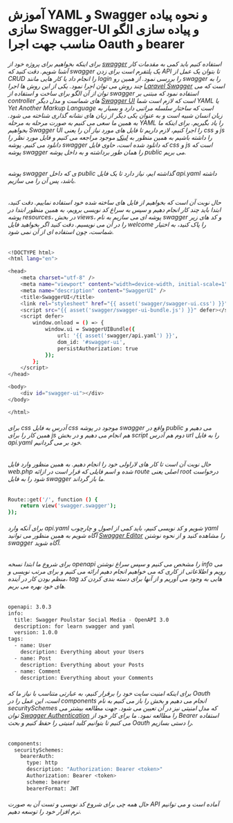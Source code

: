 # آموزش YAML و Swagger و نحوه پیاده سازی Swagger-UI و پیاده سازی الگو مناسب جهت اجرا Oauth و bearer

###### برای اینکه بخواهیم برای پروژه خود از <a href="https://swagger.io/">swagger</a> استفاده کنیم باید کمی به مقدمات کار آشنا شویم. دقت کنید که swagger یک پلتفرم است برای زدن API تا بتوان یک عمل از CRUD را انجام داد یا کار هایی مانند login را بررسی نمود. از همین رو swagger را به چند روش می توان اجرا نمود. یکی از این روش ها اجرا <a href="https://github.com/DarkaOnLine/L5-Swagger">Laravel Swagger</a> است که می توان از آن الگو برای ساخت و استفاده از swagger استفاده نمود که مبتنی بر controller های شماست و مدل دیگر <a href="https://swagger.io/tools/swagger-ui/">Swagger UI</a> است که لازم است شما YAML یا Yet Another Markup Language است که ساختار سلسله مراتبی دارد و بسیار به زبان انسان شبیه است و به عنوان یکی دیگر از زبان های نشانه گذاری  شناخته می شود. به همین ما سعی می کنیم به صورت مرحله به مرحله YAML را یاد بگیریم. برای اینکه ما بخواهیم Swagger UI را اجرا کنیم، لازم داریم تا فایل های مورد نیاز آن را یعنی css و js را داشته باشیم به همین منظور به <a href="https://github.com/poulstar/Laravel-RESTFullAPI-Files/tree/Swagger">لینک</a> موجود مراجعه می کنیم و فایل مورد نظر را دانلود می کنیم. پوشه swagger که دانلود شده است، حاوی فایل css و js است که پوشه swagger را همان طور برداشته و به داخل پوشه public می بریم.

###### پوشه swagger ی که داخل public گذاشته ایم، نیاز دارد تا یک فایل api.yaml داشته باشد، پس آن را می سازیم.

###### حال نوبت آن است که بخواهیم از فایل های ساخته شده خود استفاده نماییم. دقت کنید، ابتدا باید چند کار انجام دهیم و سپس به سراغ کد نویسی برویم، به همین منظور ابتدا در پوشه resources، در بخش views، پوشه ای می سازیم به نام swagger و کد های زیر را در آن می نویسیم. دقت کنید اگر بخواهید  فایل welcome را پاک کنید، به اختیار شماست، چون استفاده ای از آن نمی شود.
```bash
<!DOCTYPE html>
<html lang="en">

<head>
    <meta charset="utf-8" />
    <meta name="viewport" content="width=device-width, initial-scale=1" />
    <meta name="description" content="SwaggerUI" />
    <title>SwaggerUI</title>
    <link rel="stylesheet" href="{{ asset('swagger/swagger-ui.css') }}" />
    <script src="{{ asset('swagger/swagger-ui-bundle.js') }}" defer></script>
    <script defer>
        window.onload = () => {
            window.ui = SwaggerUIBundle({
                url: '{{ asset('swagger/api.yaml') }}',
                dom_id: '#swagger-ui',
                persistAuthorization: true
            });
        };
    </script>
</head>

<body>
    <div id="swagger-ui"></div>
</body>

</html>
```
###### برای css آدرس به فایل css موجود در پوشه swagger واقع در public می دهیم و همین کار را برای js هم انجام می دهیم و در بخش script دوم هم آدرس url را به فایل api.yaml خود بر می گردانیم.

###### حال نوبت آن است تا کار های لاراولی خود را انجام دهیم. به همین منظور وارد فایل web.php شده و اسم فایلی که قرار است در ازائه route اصلی یعنی root درخواست شود را به فایل swagger ما باز گرداند.
```bash
Route::get('/', function () {
    return view('swagger.swagger');
});
```

###### برای آنکه وارد api.yaml شویم و کد نویسی کنیم، باید کمی از اصول و چارچوب yaml آگاه شویم به همین منظور می توانید <a href="https://editor.swagger.io/">Swagger Editor</a> را مشاهده کنید و از نحوه نوشتن swagger آگاه شوید.

###### برای شروع ما ابتدا نسخه openapi را مشخص می کنیم و سپس سراغ نوشتن info می رویم و اطلاعاتی از کاری که می خواهیم انجام دهیم ارائه می کنیم و برای مرتب نویسی و منظم بودن کار در آینده، tag هایی به وجود می آوریم و از آنها برای دسته بندی کردن کد های خود بهره می بریم.

```bash
openapi: 3.0.3
info:
  title: Swagger Poulstar Social Media - OpenAPI 3.0
  description: for learn swagger and yaml
  version: 1.0.0
tags:
  - name: User
    description: Everything about your Users
  - name: Post
    description: Everything about your Posts
  - name: Comment
    description: Everything about your Comments
```
###### برای اینکه امنیت سایت خود را برقرار کنیم، به عبارتی متناسب با نیاز ما که Oauth است، این عمل را در components انجام می دهیم و بخش را باز می کنیم به نام securitySchemes که مدل امنیتی نیز در آن تعیین می شود. جهت مطالعه بیشتر می توان <a href="https://swagger.io/docs/specification/authentication/">Swagger Authentication</a> را مطالعه نمود. ما برای کار خود از Bearer استفاده می کنیم تا بتوانیم کلید امنیتی را حفظ کنیم و بحث Oauth را دستی بسازیم.
```bash
components:
  securitySchemes:
    bearerAuth:
      type: http
      description: "Authorization: Bearer <token>"
      Authorization: Bearer <token>
      scheme: bearer
      bearerFormat: JWT
```
###### حال همه چی برای شروع کد نویسی و تست آن به صورت API آماده است و می توانیم نرم افزار خود را توسعه دهیم.


